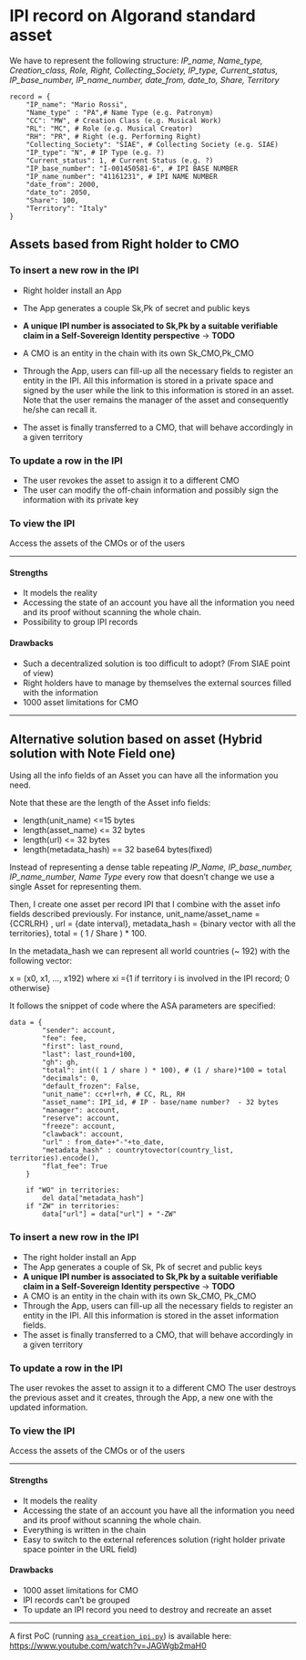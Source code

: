 # IPI record on Algorand standard asset

We have to represent the following structure:
 *IP_name, Name_type, Creation_class, Role, Right, Collecting_Society,  IP_type, Current_status, IP_base_number, IP_name_number, date_from, date_to, Share, Territory*

```
record = {
    "IP_name": "Mario Rossi",
    "Name_type" : "PA",# Name Type (e.g. Patronym)
    "CC": "MW", # Creation Class (e.g. Musical Work)
    "RL": "MC", # Role (e.g. Musical Creator)
    "RH": "PR", # Right (e.g. Performing Right)
    "Collecting_Society": "SIAE", # Collecting Society (e.g. SIAE)
    "IP_type": "N", # IP Type (e.g. ?)
    "Current_status": 1, # Current Status (e.g. ?)
    "IP_base_number": "I-001450581-6", # IPI BASE NUMBER
    "IP_name_number": "41161231", # IPI NAME NUMBER
    "date_from": 2000,
    "date_to": 2050,
    "Share": 100,
    "Territory": "Italy"
}
```

## Assets based from Right holder to CMO

### To insert a new row in the IPI

* Right holder install an App
* The App generates a couple Sk,Pk of secret and public keys
* **A unique IPI number is associated to Sk,Pk by a suitable verifiable claim in a Self-Sovereign Identity perspective** -> **TODO**
* A CMO is an entity in the chain with its own  Sk_CMO,Pk_CMO
* Through the App, users can fill-up all the necessary fields to register an entity in the IPI. All this information is stored in a private space and signed by the user while the link to this information is stored in an asset. Note that the user remains the manager of the asset and consequently he/she can recall it. 

* The asset is finally transferred to a CMO, that will behave accordingly in a given territory

### To update a row in the IPI

* The user revokes the asset to assign it to a different CMO
* The user can modify the off-chain information and possibly sign the information with its private key

### To view the IPI
Access the assets of the CMOs or of the users

--------------------------------------------------

#### Strengths

* It models the reality
* Accessing the state of an account you have all the information you need and its proof without scanning the whole chain. 
* Possibility to group IPI records
#### Drawbacks
* Such a decentralized solution is too difficult to adopt? (From SIAE point of view)
* Right holders have to manage by themselves the external sources filled with the information
* 1000 asset limitations for CMO

-------------------------------------------

## Alternative solution based on asset (Hybrid solution with Note Field one)
Using all the info fields of an Asset you can have all the information you need. 

Note that these are the length of the Asset info fields:
* length(unit_name) <=15 bytes
* length(asset_name) <= 32 bytes 
* length(url) <= 32 bytes 
* length(metadata_hash) == 32 base64 bytes(fixed)

Instead of representing a dense table repeating *IP_Name, IP_base_number, IP_name_number, Name Type* every row that doesn’t change we use a single Asset for representing them.

Then, I create one asset per record IPI that I combine with the asset info fields described previously. For instance, unit_name/asset_name = {CCRLRH} , url = {date interval}, metadata_hash = {binary vector with all the territories}, total = ( 1 / Share ) * 100. 

 In the metadata_hash we can represent all world countries (~ 192) with the following vector:

x = (x0, x1, ..., x192) where xi ={1 if territory i is involved in the IPI record; 0 otherwise} 

It follows the snippet of code where the ASA parameters are specified:
```
data = {
        "sender": account,
        "fee": fee,
        "first": last_round,
        "last": last_round+100,
        "gh": gh,
        "total": int(( 1 / share ) * 100), # (1 / share)*100 = total 
        "decimals": 0,
        "default_frozen": False,
        "unit_name": cc+rl+rh, # CC, RL, RH
        "asset_name": IPI_id, # IP - base/name number?  - 32 bytes
        "manager": account,
        "reserve": account,
        "freeze": account,
        "clawback": account,
        "url" : from_date+"-"+to_date,
        "metadata_hash" : countrytovector(country_list, territories).encode(),
        "flat_fee": True
    }

    if "WO" in territories: 
        del data["metadata_hash"]
    if "ZW" in territories:
        data["url"] = data["url"] + "-ZW"
```


### To insert a new row in the IPI

* The right holder install an App
* The App generates a couple of Sk, Pk of secret and public keys
* **A unique IPI number is associated to Sk,Pk by a suitable verifiable claim in a Self-Sovereign Identity perspective** -> **TODO**
* A CMO is an entity in the chain with its own  Sk_CMO, Pk_CMO
* Through the App, users can fill-up all the necessary fields to register an entity in the IPI. All this information is stored in the asset information fields.
* The asset is finally transferred to a CMO, that will behave accordingly in a given territory

### To update a row in the IPI

The user revokes the asset to assign it to a different CMO
The user destroys the previous asset and it creates, through the App, a new one with the updated information. 

### To view the IPI
Access the assets of the CMOs or of the users

---------------------------------------------

#### Strengths
* It models the reality
* Accessing the state of an account you have all the information you need and its proof without scanning the whole chain. 
* Everything is written in the chain
* Easy to switch to the external references solution (right holder private space pointer in the URL field)

#### Drawbacks
* 1000 asset limitations for CMO
* IPI records can’t be grouped
* To update an IPI record you need to destroy and recreate an asset

----------------------------------------------

A first PoC (running [`asa_creation_ipi.py`](https://github.com/marcozecchini/ipi_algorand/blob/master/asa_creation_ipi.py)) is available here: https://www.youtube.com/watch?v=JAGWgb2maH0